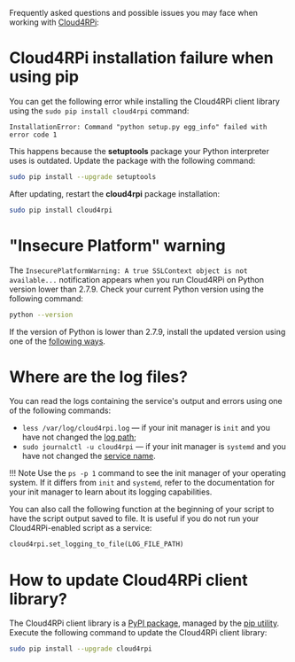 Frequently asked questions and possible issues you may face when working with [Cloud4RPi](https://cloud4rpi.io):

# Cloud4RPi installation failure when using pip


You can get the following error while installing the Cloud4RPi client library using the `sudo pip install cloud4rpi` command:

```
InstallationError: Command "python setup.py egg_info" failed with error code 1
```

This happens because the **setuptools** package your Python interpreter uses is outdated. Update the package with the following command:

```sh
sudo pip install --upgrade setuptools
```

After updating, restart the **cloud4rpi** package installation:

```sh
sudo pip install cloud4rpi
```

# "Insecure Platform" warning

The `InsecurePlatformWarning: A true SSLContext object is not available...` notification appears when you run Cloud4RPi on Python version lower than 2.7.9. Check your current Python version using the following command:

```sh
python --version
```

If the version of Python is lower than 2.7.9, install the updated version using one of the [following ways](https://docs.python.org/2/using/index.html).

# Where are the log files?

You can read the logs containing the service's output and errors using one of the following commands:

* `less /var/log/cloud4rpi.log` — if your init manager is `init` and you have not changed the [log path](https://github.com/cloud4rpi/cloud4rpi/blob/master/service_install.sh#L54);
* `sudo journalctl -u cloud4rpi` — if your init manager is `systemd` and you have not changed the [service name](https://github.com/cloud4rpi/cloud4rpi/blob/master/service_install.sh#L151).


!!! Note
    Use the `ps -p 1` command to see the init manager of your operating system. If it differs from `init` and `systemd`, refer to the documentation for your init manager to learn about its logging capabilities.

You can also call the following function at the beginning of your script to have the script output saved to file. It is useful if you do not run your Cloud4RPi-enabled script as a service:

```python
cloud4rpi.set_logging_to_file(LOG_FILE_PATH)
```

# How to update Cloud4RPi client library?

The Cloud4RPi client library is a [PyPI package](https://pypi.python.org/pypi/cloud4rpi), managed by the [pip utility](https://pip.pypa.io/en/stable/). Execute the following command to update the Cloud4RPi client library:

```sh
sudo pip install --upgrade cloud4rpi
```
